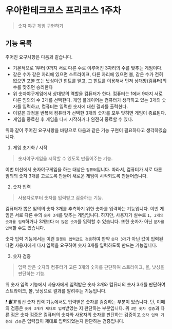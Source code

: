 # 우아한테크코스 프리코스 1주차

> 숫자 야구 게임 구현하기

## 기능 목록

주어진 요구사항은 다음과 같습니다.

- 기본적으로 1부터 9까지 서로 다른 수로 이루어진 3자리의 수를 맞추는 게임이다.
- 같은 수가 같은 자리에 있으면 스트라이크, 다른 자리에 있으면 볼, 같은 수가 전혀 없으면 포볼 또는 낫싱이란 힌트를 얻고, 그 힌트를 이용해서 먼저 상대방(컴퓨터)의 수를 맞추면 승리한다
- 위 숫자야구게임에서 상대방의 역할을 컴퓨터가 한다. 컴퓨터는 1에서 9까지 서로 다른 임의의 수 3개를 선택한다. 게임 플레이어는 컴퓨터가 생각하고 있는 3개의 숫자를 입력하고, 컴퓨터는 입력한 숫자에 대한 결과를 출력한다.
- 이같은 과정을 반복해 컴퓨터가 선택한 3개의 숫자를 모두 맞히면 게임이 종료된다.
- 게임을 종료한 후 게임을 다시 시작하거나 완전히 종료할 수 있다.

위와 같이 주어진 요구사항을 바탕으로 다음과 같은 기능 구현이 필요하다고 생각하였습니다.

1. 게임 초기화 / 시작

> 숫자야구게임을 시작할 수 있도록 만들어주는 기능.

이번 미션에서 숫자야구게임을 하는 대상은 `컴퓨터`입니다.
따라서, 컴퓨터가 서로 다른 임의의 숫자 3개를 고르도록 만들어 새로운 게임이 시작되도록 만들어줍니다. 

2. 숫자 입력

> 사용자로부터 숫자를 입력받고 검증하는 기능.

컴퓨터가 뽑은 임의의 숫자 3개를 추측하기 위한 숫자를 입력하는 기능입니다.
이번 게임은 서로 다른 수의 `숫자 3개`를 맞추는 게임입니다.
하지만, 사용자가 실수로 `1, 2개의 숫자를 입력`하거나 3개보다 `더 많은 숫자`를 입력할 수 있습니다. 또한 숫자가 아닌 `문자를 입력`할 수도 있습니다.

숫자 입력 기능에서는 이런 `잘못된 입력값도 검증`하여 만약 `숫자 3개`가 아닌 값이 입력된다면 사용자에게 다시 입력을 요구하여 숫자 3개를 입력하도록 만드는 기능입니다. 

3. 숫자 검증

> 입력 받은 숫자와 컴퓨터가 고른 3개의 숫자를 판단하여 스트라이크, 볼, 낫싱을 판단하는 기능.

위 숫자 입력 기능에서 사용자에게 입력받은 숫자 3개와 컴퓨터의 숫자 3개를 판단하여 스트라이크, 볼, 낫싱으로 결과를 알려주는 기능입니다.

***! 참고***
앞선 숫자 입력 기능에서도 입력받은 숫자를 검증하는 부분이 있습니다.
단, 이때의 검증은 `숫자 3개가 제대로 입력`받았는 지 판단하는 부분입니다.
위 `3번 숫자 검증`과 다른 점은 숫자 검증은 컴퓨터의 숫자와 사용자의 숫자를 판단하는 검증이고 `숫자 입력 기능의 검증`은 입력값이 제대로 입력되었는지 판단하는 검증입니다.
